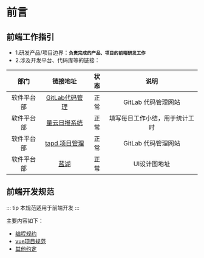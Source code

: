 # 前言

## 前端工作指引

 -   1.研发产品/项目边界：**`负责完成的产品、项目的前端研发工作`**
 -   2.涉及开发平台、代码库等的链接：

  |   部门    |  链接地址  | 状态  | 说明  |
  | :-------: | :-------------: | :---: | :---: |
  | 软件平台部 | [GitLab代码管理](https://git.quant-cloud.cn/) | 正常 | GitLab 代码管理网站 |
  | 软件平台部 | [量云日报系统](http://dlog.quant-cloud.cn:8089/#/login) | 正常 | 填写每日工作小结，用于统计工时 |
  | 软件平台部 | [tapd 项目管理](https://www.tapd.cn/cloud_logins/login) | 正常 | GitLab 代码管理网站 |
  | 软件平台部 | [蓝湖](https://lanhuapp.com/sso/#/main/home) | 正常 | UI设计图地址 |

## 前端开发规范

::: tip
本规范适用于前端开发
:::

主要内容如下：

-   [编程规约](./code)
-   [vue项目规范](./vue)
-   [其他约定](./other)
